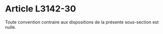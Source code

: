 # Article L3142-30

Toute convention contraire aux dispositions de la présente sous-section est nulle.